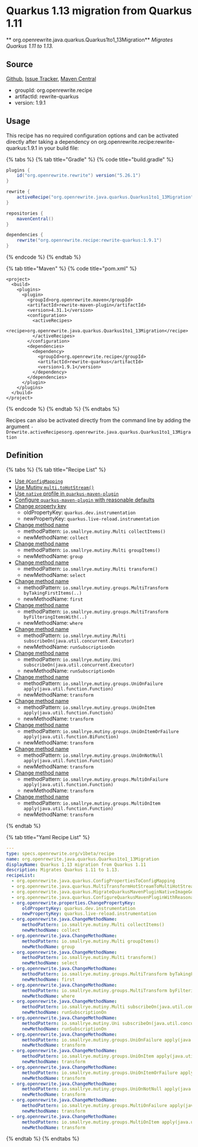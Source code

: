 # Quarkus 1.13 migration from Quarkus 1.11

** org.openrewrite.java.quarkus.Quarkus1to1\_13Migration**
_Migrates Quarkus 1.11 to 1.13._

## Source

[Github](https://github.com/openrewrite/rewrite-quarkus), [Issue Tracker](https://github.com/openrewrite/rewrite-quarkus/issues), [Maven Central](https://search.maven.org/artifact/org.openrewrite.recipe/rewrite-quarkus/1.9.1/jar)

* groupId: org.openrewrite.recipe
* artifactId: rewrite-quarkus
* version: 1.9.1


## Usage

This recipe has no required configuration options and can be activated directly after taking a dependency on org.openrewrite.recipe:rewrite-quarkus:1.9.1 in your build file:

{% tabs %}
{% tab title="Gradle" %}
{% code title="build.gradle" %}
```groovy
plugins {
    id("org.openrewrite.rewrite") version("5.26.1")
}

rewrite {
    activeRecipe("org.openrewrite.java.quarkus.Quarkus1to1_13Migration")
}

repositories {
    mavenCentral()
}

dependencies {
    rewrite("org.openrewrite.recipe:rewrite-quarkus:1.9.1")
}
```
{% endcode %}
{% endtab %}

{% tab title="Maven" %}
{% code title="pom.xml" %}
```markup
<project>
  <build>
    <plugins>
      <plugin>
        <groupId>org.openrewrite.maven</groupId>
        <artifactId>rewrite-maven-plugin</artifactId>
        <version>4.31.1</version>
        <configuration>
          <activeRecipes>
            <recipe>org.openrewrite.java.quarkus.Quarkus1to1_13Migration</recipe>
          </activeRecipes>
        </configuration>
        <dependencies>
          <dependency>
            <groupId>org.openrewrite.recipe</groupId>
            <artifactId>rewrite-quarkus</artifactId>
            <version>1.9.1</version>
          </dependency>
        </dependencies>
      </plugin>
    </plugins>
  </build>
</project>
```
{% endcode %}
{% endtab %}
{% endtabs %}

Recipes can also be activated directly from the command line by adding the argument `-Drewrite.activeRecipesorg.openrewrite.java.quarkus.Quarkus1to1_13Migration`

## Definition

{% tabs %}
{% tab title="Recipe List" %}
* [Use `@ConfigMapping`](../../java/quarkus/configpropertiestoconfigmapping.md)
* [Use Mutiny `multi.toHotStream()`](../../java/quarkus/multitransformhotstreamtomultihotstream.md)
* [Use `native` profile in `quarkus-maven-plugin`](../../java/quarkus/migratequarkusmavenpluginnativeimagegoal.md)
* [Configure `quarkus-maven-plugin` with reasonable defaults](../../java/quarkus/configurequarkusmavenpluginwithreasonabledefaults.md)
* [Change property key](../../properties/changepropertykey.md)
  * oldPropertyKey: `quarkus.dev.instrumentation`
  * newPropertyKey: `quarkus.live-reload.instrumentation`
* [Change method name](../../java/changemethodname.md)
  * methodPattern: `io.smallrye.mutiny.Multi collectItems()`
  * newMethodName: `collect`
* [Change method name](../../java/changemethodname.md)
  * methodPattern: `io.smallrye.mutiny.Multi groupItems()`
  * newMethodName: `group`
* [Change method name](../../java/changemethodname.md)
  * methodPattern: `io.smallrye.mutiny.Multi transform()`
  * newMethodName: `select`
* [Change method name](../../java/changemethodname.md)
  * methodPattern: `io.smallrye.mutiny.groups.MultiTransform byTakingFirstItems(..)`
  * newMethodName: `first`
* [Change method name](../../java/changemethodname.md)
  * methodPattern: `io.smallrye.mutiny.groups.MultiTransform byFilteringItemsWith(..)`
  * newMethodName: `where`
* [Change method name](../../java/changemethodname.md)
  * methodPattern: `io.smallrye.mutiny.Multi subscribeOn(java.util.concurrent.Executor)`
  * newMethodName: `runSubscriptionOn`
* [Change method name](../../java/changemethodname.md)
  * methodPattern: `io.smallrye.mutiny.Uni subscribeOn(java.util.concurrent.Executor)`
  * newMethodName: `runSubscriptionOn`
* [Change method name](../../java/changemethodname.md)
  * methodPattern: `io.smallrye.mutiny.groups.UniOnFailure apply(java.util.function.Function)`
  * newMethodName: `transform`
* [Change method name](../../java/changemethodname.md)
  * methodPattern: `io.smallrye.mutiny.groups.UniOnItem apply(java.util.function.Function)`
  * newMethodName: `transform`
* [Change method name](../../java/changemethodname.md)
  * methodPattern: `io.smallrye.mutiny.groups.UniOnItemOrFailure apply(java.util.function.BiFunction)`
  * newMethodName: `transform`
* [Change method name](../../java/changemethodname.md)
  * methodPattern: `io.smallrye.mutiny.groups.UniOnNotNull apply(java.util.function.Function)`
  * newMethodName: `transform`
* [Change method name](../../java/changemethodname.md)
  * methodPattern: `io.smallrye.mutiny.groups.MultiOnFailure apply(java.util.function.Function)`
  * newMethodName: `transform`
* [Change method name](../../java/changemethodname.md)
  * methodPattern: `io.smallrye.mutiny.groups.MultiOnItem apply(java.util.function.Function)`
  * newMethodName: `transform`

{% endtab %}

{% tab title="Yaml Recipe List" %}
```yaml
---
type: specs.openrewrite.org/v1beta/recipe
name: org.openrewrite.java.quarkus.Quarkus1to1_13Migration
displayName: Quarkus 1.13 migration from Quarkus 1.11
description: Migrates Quarkus 1.11 to 1.13.
recipeList:
  - org.openrewrite.java.quarkus.ConfigPropertiesToConfigMapping
  - org.openrewrite.java.quarkus.MultiTransformHotStreamToMultiHotStream
  - org.openrewrite.java.quarkus.MigrateQuarkusMavenPluginNativeImageGoal
  - org.openrewrite.java.quarkus.ConfigureQuarkusMavenPluginWithReasonableDefaults
  - org.openrewrite.properties.ChangePropertyKey:
      oldPropertyKey: quarkus.dev.instrumentation
      newPropertyKey: quarkus.live-reload.instrumentation
  - org.openrewrite.java.ChangeMethodName:
      methodPattern: io.smallrye.mutiny.Multi collectItems()
      newMethodName: collect
  - org.openrewrite.java.ChangeMethodName:
      methodPattern: io.smallrye.mutiny.Multi groupItems()
      newMethodName: group
  - org.openrewrite.java.ChangeMethodName:
      methodPattern: io.smallrye.mutiny.Multi transform()
      newMethodName: select
  - org.openrewrite.java.ChangeMethodName:
      methodPattern: io.smallrye.mutiny.groups.MultiTransform byTakingFirstItems(..)
      newMethodName: first
  - org.openrewrite.java.ChangeMethodName:
      methodPattern: io.smallrye.mutiny.groups.MultiTransform byFilteringItemsWith(..)
      newMethodName: where
  - org.openrewrite.java.ChangeMethodName:
      methodPattern: io.smallrye.mutiny.Multi subscribeOn(java.util.concurrent.Executor)
      newMethodName: runSubscriptionOn
  - org.openrewrite.java.ChangeMethodName:
      methodPattern: io.smallrye.mutiny.Uni subscribeOn(java.util.concurrent.Executor)
      newMethodName: runSubscriptionOn
  - org.openrewrite.java.ChangeMethodName:
      methodPattern: io.smallrye.mutiny.groups.UniOnFailure apply(java.util.function.Function)
      newMethodName: transform
  - org.openrewrite.java.ChangeMethodName:
      methodPattern: io.smallrye.mutiny.groups.UniOnItem apply(java.util.function.Function)
      newMethodName: transform
  - org.openrewrite.java.ChangeMethodName:
      methodPattern: io.smallrye.mutiny.groups.UniOnItemOrFailure apply(java.util.function.BiFunction)
      newMethodName: transform
  - org.openrewrite.java.ChangeMethodName:
      methodPattern: io.smallrye.mutiny.groups.UniOnNotNull apply(java.util.function.Function)
      newMethodName: transform
  - org.openrewrite.java.ChangeMethodName:
      methodPattern: io.smallrye.mutiny.groups.MultiOnFailure apply(java.util.function.Function)
      newMethodName: transform
  - org.openrewrite.java.ChangeMethodName:
      methodPattern: io.smallrye.mutiny.groups.MultiOnItem apply(java.util.function.Function)
      newMethodName: transform

```
{% endtab %}
{% endtabs %}
